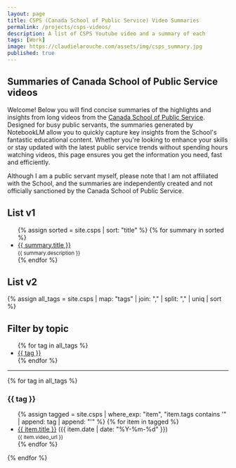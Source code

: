 ```yaml
---
layout: page
title: CSPS (Canada School of Public Service) Video Summaries
permalink: /projects/csps-videos/
description: A list of CSPS Youtube video and a summary of each
tags: [Work]
image: https://claudielarouche.com/assets/img/csps_summary.jpg
published: true
---
```


<link rel="stylesheet" href="{{ "/assets/css/custom.css" | relative_url }}">

## Summaries of Canada School of Public Service videos
  
Welcome! Below you will find concise summaries of the highlights and insights from long videos from the <a href="https://www.youtube.com/@SchoolEcole_GC" target="_blank">Canada School of Public Service</a>. Designed for busy public servants, the summaries generated by NotebookLM allow you to quickly capture key insights from the School's fantastic educational content. Whether you're looking to enhance your skills or stay updated with the latest public service trends without spending hours watching videos, this page ensures you get the information you need, fast and efficiently.

Although I am a public servant myself, please note that I am not affiliated with the School, and the summaries are independently created and not officially sanctioned by the Canada School of Public Service.

## List v1

<ul>
  {% assign sorted = site.csps | sort: "title" %}
  {% for summary in sorted %}
    <li>
      <a href="{{ summary.url }}">{{ summary.title }}</a><br>
      <small>{{ summary.description }}</small>
    </li>
  {% endfor %}
</ul>

## List v2

{% assign all_tags = site.csps | map: "tags" | join: "," | split: "," | uniq | sort %}

<h2>Filter by topic</h2>
<ul>
  {% for tag in all_tags %}
    <li><a href="#{{ tag | slugify }}">{{ tag }}</a></li>
  {% endfor %}
</ul>

<hr>

{% for tag in all_tags %}
  <h3 id="{{ tag | slugify }}">{{ tag }}</h3>
  <ul>
    {% assign tagged = site.csps | where_exp: "item", "item.tags contains '" | append: tag | append: "'" %}
    {% for item in tagged %}
      <li>
        <a href="{{ item.url }}">{{ item.title }}</a> ({{ item.date | date: "%Y-%m-%d" }})<br>
        <small>{{ item.video_url }}</small>
      </li>
    {% endfor %}
  </ul>
{% endfor %}
